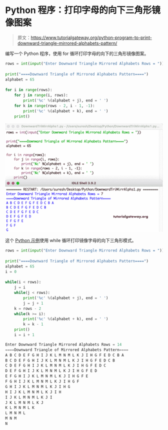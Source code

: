 # Python 程序：打印字母的向下三角形镜像图案

> 原文：<https://www.tutorialgateway.org/python-program-to-print-downward-triangle-mirrored-alphabets-pattern/>

编写一个 Python 程序，使用 for 循环打印字母的向下的三角形镜像图案。

```py
rows = int(input("Enter Downward Triangle Mirrored Alphabets Rows = "))

print("====Downward Triangle of Mirrored Alphabets Pattern====")
alphabet = 65

for i in range(rows):
    for j in range(i, rows):
        print('%c' %(alphabet + j), end = ' ')
    for k in range(rows - 2, i - 1, -1):
        print('%c' %(alphabet + k), end = ' ')       
    print()
```

![Python Program to Print Downward Triangle Mirrored Alphabets Pattern](img/32682febaf842bdccff879080e77a3a2.png)

这个 [Python 示例](https://www.tutorialgateway.org/python-programming-examples/)使用 while 循环打印镜像字母的向下三角形模式。

```py
rows = int(input("Enter Downward Triangle Mirrored Alphabets Rows = "))

print("====Downward Triangle of Mirrored Alphabets Pattern====")
alphabet = 65
i = 0

while(i < rows):
    j = i
    while(j < rows):
        print('%c' %(alphabet + j), end = ' ')
        j = j + 1
    k = rows - 2
    while(k >= i):
        print('%c' %(alphabet + k), end = ' ')
        k = k - 1
    print()
    i = i + 1
```

```py
Enter Downward Triangle Mirrored Alphabets Rows = 14
====Downward Triangle of Mirrored Alphabets Pattern====
A B C D E F G H I J K L M N M L K J I H G F E D C B A 
B C D E F G H I J K L M N M L K J I H G F E D C B 
C D E F G H I J K L M N M L K J I H G F E D C 
D E F G H I J K L M N M L K J I H G F E D 
E F G H I J K L M N M L K J I H G F E 
F G H I J K L M N M L K J I H G F 
G H I J K L M N M L K J I H G 
H I J K L M N M L K J I H 
I J K L M N M L K J I 
J K L M N M L K J 
K L M N M L K 
L M N M L 
M N M 
N 
```